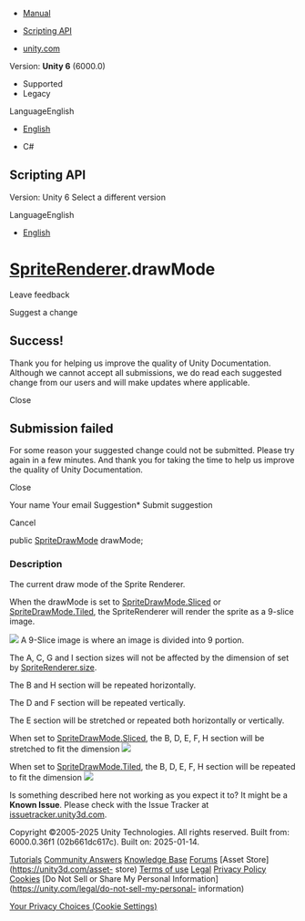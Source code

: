 [ ]()

  * [Manual](../Manual/index.html)
  * [Scripting API](../ScriptReference/index.html)

  * [unity.com](https://unity.com/)

Version: **Unity 6** (6000.0)

  * Supported
  * Legacy

LanguageEnglish

  * [English]()

  * C#

[ ](https://docs.unity3d.com)

## Scripting API

Version: Unity 6 Select a different version

LanguageEnglish

  * [English]()

#  [SpriteRenderer](SpriteRenderer.html).drawMode

Leave feedback

Suggest a change

## Success!

Thank you for helping us improve the quality of Unity Documentation. Although
we cannot accept all submissions, we do read each suggested change from our
users and will make updates where applicable.

Close

## Submission failed

For some reason your suggested change could not be submitted. Please <a>try
again</a> in a few minutes. And thank you for taking the time to help us
improve the quality of Unity Documentation.

Close

Your name Your email Suggestion* Submit suggestion

Cancel

[ ]()

public [SpriteDrawMode](SpriteDrawMode.html) drawMode;

### Description

The current draw mode of the Sprite Renderer.

When the drawMode is set to
[SpriteDrawMode.Sliced](SpriteDrawMode.Sliced.html) or
[SpriteDrawMode.Tiled](SpriteDrawMode.Tiled.html), the SpriteRenderer will
render the sprite as a 9-slice image.  
  
![](../StaticFiles/ScriptRefImages/9-slice-grid.png) A 9-Slice image is where
an image is divided into 9 portion.  
  
The A, C, G and I section sizes will not be affected by the dimension of set
by [SpriteRenderer.size](SpriteRenderer-size.html).  
  
The B and H section will be repeated horizontally.  
  
The D and F section will be repeated vertically.  
  
The E section will be stretched or repeated both horizontally or vertically.  
  
When set to [SpriteDrawMode.Sliced](SpriteDrawMode.Sliced.html), the B, D, E,
F, H section will be stretched to fit the dimension
![](../StaticFiles/ScriptRefImages/9-slice-sliced-mode.png)  
  
When set to [SpriteDrawMode.Tiled](SpriteDrawMode.Tiled.html), the B, D, E, F,
H section will be repeated to fit the dimension
![](../StaticFiles/ScriptRefImages/9-slice-tiled-mode.png)

Is something described here not working as you expect it to? It might be a
**Known Issue**. Please check with the Issue Tracker at
[issuetracker.unity3d.com](https://issuetracker.unity3d.com).

Copyright ©2005-2025 Unity Technologies. All rights reserved. Built from:
6000.0.36f1 (02b661dc617c). Built on: 2025-01-14.

[Tutorials](https://unity3d.com/learn) [Community
Answers](https://answers.unity3d.com) [Knowledge
Base](https://support.unity3d.com/hc/en-us)
[Forums](https://forum.unity3d.com) [Asset Store](https://unity3d.com/asset-
store) [Terms of use](https://docs.unity3d.com/Manual/TermsOfUse.html)
[Legal](https://unity.com/legal) [Privacy
Policy](https://unity.com/legal/privacy-policy)
[Cookies](https://unity.com/legal/cookie-policy) [Do Not Sell or Share My
Personal Information](https://unity.com/legal/do-not-sell-my-personal-
information)

[Your Privacy Choices (Cookie Settings)](javascript:void\(0\);)

